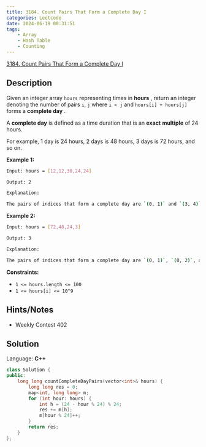 ```yaml
---
title: 3184. Count Pairs That Form a Complete Day I
categories: Leetcode
date: 2024-06-19 00:31:51
tags:
    - Array
    - Hash Table
    - Counting
---
```


[3184. Count Pairs That Form a Complete Day I](https://leetcode.com/problems/count-pairs-that-form-a-complete-day-i/description/)

## Description

Given an integer array `hours` representing times in **hours** , return an integer denoting the number of pairs `i`, `j` where `i < j` and `hours[i] + hours[j]` forms a **complete day** .

A **complete day**  is defined as a time duration that is an **exact**  **multiple**  of 24 hours.

For example, 1 day is 24 hours, 2 days is 48 hours, 3 days is 72 hours, and so on.

**Example 1:**

```bash
Input: hours = [12,12,30,24,24]

Output: 2

Explanation:

The pairs of indices that form a complete day are `(0, 1)` and `(3, 4)`.
```

**Example 2:**

```bash
Input: hours = [72,48,24,3]

Output: 3

Explanation:

The pairs of indices that form a complete day are `(0, 1)`, `(0, 2)`, and `(1, 2)`.
```

**Constraints:**

- `1 <= hours.length <= 100`
- `1 <= hours[i] <= 10^9`

## Hints/Notes

- Weekly Contest 402

## Solution

Language: **C++**

```C++
class Solution {
public:
    long long countCompleteDayPairs(vector<int>& hours) {
        long long res = 0;
        map<int, long long> m;
        for (int hour: hours) {
            int h = (24 - hour % 24) % 24;
            res += m[h];
            m[hour % 24]++;
        }
        return res;
    }
};
```

